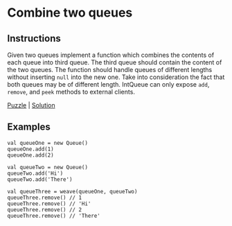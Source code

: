 # Combine two queues

## Instructions

Given two queues implement a function which combines the contents of each queue into third queue. The third queue should contain the content
of the two queues. The function should handle queues of different lengths without inserting `null` into the new one. Take into consideration
the fact that both queues may be of different length. IntQueue can only expose `add`, `remove`, and `peek` methods to external clients.

[Puzzle](Weave.kt) | [Solution](WeaveSolution.kt)

## Examples

```
val queueOne = new Queue()
queueOne.add(1)
queueOne.add(2)

val queueTwo = new Queue()
queueTwo.add('Hi')
queueTwo.add('There')

val queueThree = weave(queueOne, queueTwo)
queueThree.remove() // 1
queueThree.remove() // 'Hi'
queueThree.remove() // 2
queueThree.remove() // 'There'
```

